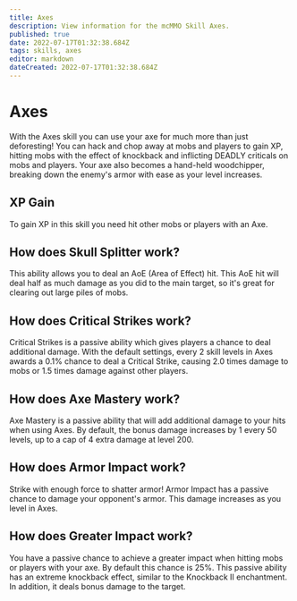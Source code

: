 ```yaml
---
title: Axes
description: View information for the mcMMO Skill Axes.
published: true
date: 2022-07-17T01:32:38.684Z
tags: skills, axes
editor: markdown
dateCreated: 2022-07-17T01:32:38.684Z
---
```


# Axes

With the Axes skill you can use your axe for much more than just deforesting! You can hack and chop away at mobs and players to gain XP, hitting mobs with the effect of knockback and inflicting DEADLY criticals on mobs and players. Your axe also becomes a hand-held woodchipper, breaking down the enemy's armor with ease as your level increases.

## XP Gain

To gain XP in this skill you need hit other mobs or players with an Axe.

## How does Skull Splitter work?

This ability allows you to deal an AoE (Area of Effect) hit. This AoE hit will deal half as much damage as you did to the main target, so it's great for clearing out large piles of mobs.

## How does Critical Strikes work?

Critical Strikes is a passive ability which gives players a chance to deal additional damage. With the default settings, every 2 skill levels in Axes awards a 0.1% chance to deal a Critical Strike, causing 2.0 times damage to mobs or 1.5 times damage against other players.

## How does Axe Mastery work?

Axe Mastery is a passive ability that will add additional damage to your hits when using Axes. By default, the bonus damage increases by 1 every 50 levels, up to a cap of 4 extra damage at level 200.

## How does Armor Impact work?

Strike with enough force to shatter armor! Armor Impact has a passive chance to damage your opponent's armor. This damage increases as you level in Axes.

## How does Greater Impact work?

You have a passive chance to achieve a greater impact when hitting mobs or players with your axe. By default this chance is 25%. This passive ability has an extreme knockback effect, similar to the Knockback II enchantment. In addition, it deals bonus damage to the target.
